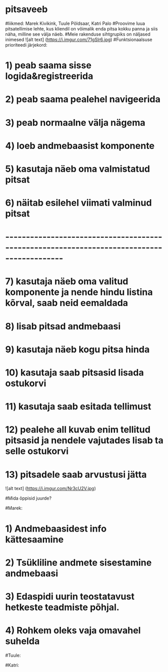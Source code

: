 # pitsaveeb

#liikmed: Marek Kivikink, Tuule Põldsaar, Katri Palo
#Proovime luua pitsatellimise lehte, kus kliendil on võimalik enda pitsa kokku panna ja siis näha, milline see välja näeb.
#Meie rakenduse sihtgrupiks on näljased inimesed
![alt text] (https://i.imgur.com/71gSlr6.jpg)
#Funktsionaalsuse prioriteedi järjekord:
#	1) peab saama sisse logida&registreerida
#	2) peab saama pealehel navigeerida
#	3) peab normaalne välja nägema
#	4) loeb andmebaasist komponente
#	5) kasutaja näeb oma valmistatud pitsat
#	6) näitab esilehel viimati valminud pitsat
#	------------------------------------------------------------------------------------------
#	7) kasutaja näeb oma valitud komponente ja nende hindu listina kõrval, saab neid eemaldada
#	8) lisab pitsad andmebaasi
#	9) kasutaja näeb kogu pitsa hinda
#	10) kasutaja saab pitsasid lisada ostukorvi
#	11) kasutaja saab esitada tellimust
#	12) pealehe all kuvab enim tellitud pitsasid ja nendele vajutades lisab ta selle ostukorvi
#	13) pitsadele saab arvustusi jätta
![alt text] (https://i.imgur.com/Nr3cU2V.jpg)

#Mida õppisid juurde?

#Marek: 
#	1) Andmebaasidest info kättesaamine
#	2) Tsükliline andmete sisestamine andmebaasi
#	3) Edaspidi uurin teostatavust hetkeste teadmiste põhjal.
#	4) Rohkem oleks vaja omavahel suhelda

#Tuule:

#Katri:

